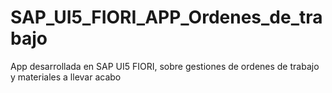 # SAP_UI5_FIORI_APP_Ordenes_de_trabajo
App desarrollada en SAP UI5 FIORI, sobre gestiones de ordenes de trabajo y materiales a llevar acabo
